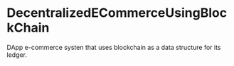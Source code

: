 # DecentralizedECommerceUsingBlockChain
DApp e-commerce systen that uses blockchain as a data structure for its ledger. 
